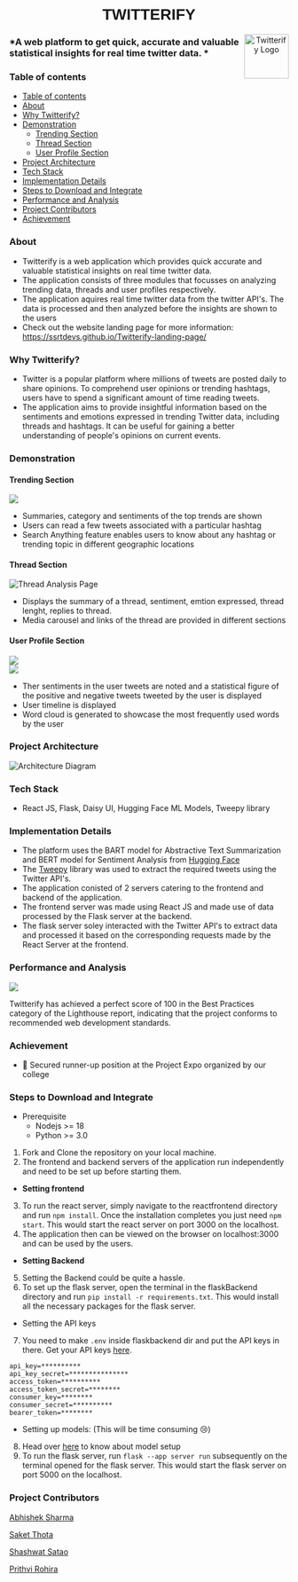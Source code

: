 <div align="center">
  <h1 style="font-family: sans-serif;"> TWITTERIFY </h1>
  <img style="float: right;" src="./Assets/twitterify_logo.png" alt="Twitterify Logo" width="80" height="80">
</div>

### *A web platform to get quick, accurate and valuable statistical insights for real time twitter data. *

### Table of contents

- [Table of contents](#table-of-contents)
- [About](#about)
- [Why Twitterify?](#why-twitterify)
- [Demonstration](#demonstration)
  - [Trending Section](#trending-section)
  - [Thread Section](#thread-section)
  - [User Profile Section](#user-profile-section)
- [Project Architecture](#project-architecture)
- [Tech Stack](#tech-stack)
- [Implementation Details](#implementation-details)
- [Steps to Download and Integrate](#steps-to-download-and-integrate)
- [Performance and Analysis](#performance-and-analysis)
- [Project Contributors](#project-contributors)
- [Achievement](#achievement)


### About
- Twitterify is a web application which provides quick accurate and valuable statistical insights on real time twitter data.
- The application consists of three modules that focusses on analyzing trending data, threads and user profiles respectively.
- The application aquires real time twitter data from the twitter API's. The data is processed and then analyzed before the insights are shown to the users
- Check out the website landing page for more information: https://ssrtdevs.github.io/Twitterify-landing-page/

### Why Twitterify?
- Twitter is a popular platform where millions of tweets are posted daily to share opinions. To comprehend user opinions or trending hashtags, users have to spend a significant amount of time reading tweets.
- The application aims to provide insightful information based on the sentiments and emotions expressed in trending Twitter data, including threads and hashtags. It can be useful for gaining a better understanding of people's opinions on current events. 

### Demonstration

#### Trending Section

<img src="./Assets/Trending_Topics_Section.png"/>

- Summaries, category and sentiments of the top trends are shown
- Users can read a few tweets associated with a particular hashtag
- Search Anything feature enables users to know about any hashtag or trending topic in different geographic locations

#### Thread Section

![Thread Analysis Page](./Assets/Thread_Summarizer.png?raw=true "Thread Analysis Page")

- Displays the summary of a thread, sentiment, emtion expressed, thread lenght, replies to thread.
- Media carousel and links of the thread are provided in different sections

#### User Profile Section

<img src="./Assets/Profile_section_user_tweets.png" />

<br/>

<img src="./Assets/Profile_section_user_timeline.png" />

- Ther sentiments in the user tweets are noted and a statistical figure of the positive and negative tweets tweeted by the user is displayed
- User timeline is displayed
- Word cloud is generated to showcase the most frequently used words by the user

### Project Architecture

![Architecture Diagram](./Assets/Flowchart.png?raw=true "Architecture Diagram")


### Tech Stack
- React JS, Flask, Daisy UI, Hugging Face ML Models, Tweepy library

### Implementation Details
- The platform uses the BART model for Abstractive Text Summarization and BERT model for Sentiment Analysis from [Hugging Face]("https://huggingface.co/")
- The [Tweepy]("https://www.tweepy.org/") library was used to extract the required tweets using the Twitter API's.
- The application conisted of 2 servers catering to the frontend and backend of the application.
- The frontend server was made using React JS and made use of data processed by the Flask server at the backend.
- The flask server soley interacted with the Twitter API's to extract data and processed it based on the corresponding requests made by the React Server at the frontend.

### Performance and Analysis
<img src="./Assets/Twitterify-lighthouse.png"/>

<br/>

Twitterify has achieved a perfect score of 100 in the Best Practices category of the Lighthouse report, indicating that the project conforms to recommended web development standards.

### Achievement

- 🎉 Secured runner-up position at the Project Expo organized by our college


### Steps to Download and Integrate
- Prerequisite 
  - Nodejs >= 18
  - Python >= 3.0

1. Fork and Clone the repository on your local machine. 
2. The frontend and backend servers of the application run independently and need to be set up before starting them.
- <strong>Setting frontend</strong>

3. To run the react server, simply navigate to the reactfrontend directory and run ```npm install```. Once the installation completes you just need ```npm start```. This would start the react server on port 3000 on the localhost.
4. The application then can be viewed on the browser on localhost:3000 and can be used by the users.
- <strong>Setting Backend</strong>

5. Setting the Backend could be quite a hassle.
6. To set up the flask server, open the terminal in the flaskBackend directory and run ```pip install -r requirements.txt```. This would install all the necessary packages for the flask server.

- Setting the API keys
7. You need to make ```.env``` inside flaskbackend dir and put the API keys in there. Get your API keys [here](https://developer.twitter.com/en/portal/petition/essential/terms?plan=free). 

```
api_key=**********
api_key_secret=***************
access_token=**********
access_token_secret=********
consumer_key=********
consumer_secret=**********
bearer_token=********
```
- Setting up models: (This will be time consuming 😢)
8. Head over [here](https://github.com/SSRTDevs/Twitterify/blob/models/README.md) to know about model setup
9. To run the flask server, run ```flask --app server run``` subsequently on the terminal opened for the flask server. This would start the flask server on port 5000 on the localhost.

### Project Contributors
[Abhishek Sharma](https://github.com/Abhi-tech-09)

[Saket Thota](https://github.com/SaketThota)

[Shashwat Satao](https://github.com/kafka-654)

[Prithvi Rohira](https://github.com/prithvirohira8)

